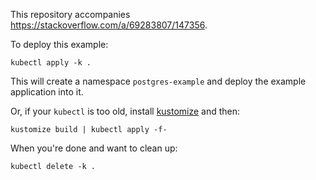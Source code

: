 This repository accompanies
<https://stackoverflow.com/a/69283807/147356>.

To deploy this example:

```
kubectl apply -k .
```

This will create a namespace `postgres-example` and deploy the example
application into it.

Or, if your `kubectl` is too old, install [kustomize][] and then:

```
kustomize build | kubectl apply -f-
```

When you're done and want to clean up:

```
kubectl delete -k .
```

[kustomize]: https://kustomize.io/
